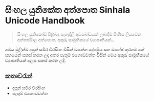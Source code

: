 # සිංහල යුනිකේත අත්පොත Sinhala Unicode Handbook

> සිංහල යුනිකෝඩ් පිළිබඳ පැහැදිලි අවබෝධයක් ලබාදීම පිණිස ලියවෙන අන්තර්ජාල අත්පොත. අකුරු සාමූහිකයේ ව්‍යාපෘතියක්…

මෙය මුලින්ම දසුන් සමීර වීරසිංහ විසින් වසන්ත දේශප්‍රිය සහ මහේෂ් කූරගම ගේ සහයෙන් සකස් කරන ලද අතර පැතුම් එගොඩවත්ත විසින් මෙය අකුරු සාමූහිකයේ ව්‍යාපෘතියක් ලෙස සකස් කරන ලදි.

## කතෘවරැන්
- දසුන් සමීර වීරසිංහ
- පැතුම් එගොඩවත්ත
